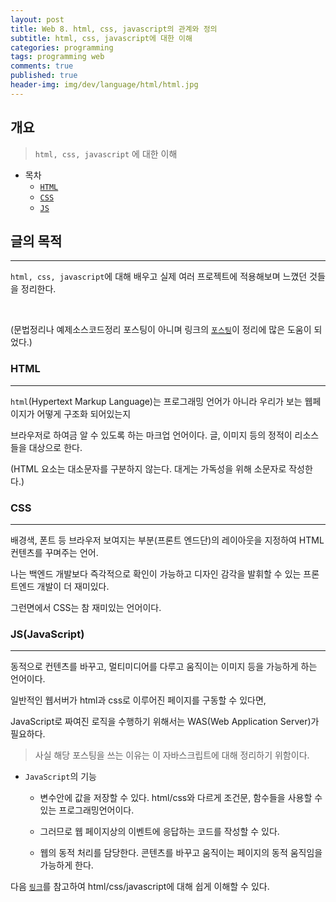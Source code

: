 ```yaml
---
layout: post
title: Web 8. html, css, javascript의 관계와 정의
subtitle: html, css, javascript에 대한 이해
categories: programming
tags: programming web
comments: true
published: true
header-img: img/dev/language/html/html.jpg
---
```


## 개요
> `html, css, javascript` 에 대한 이해
  
- 목차
	- [`HTML`](#HTML)
	- [`CSS`](#CSS)
	- [`JS`](#JS)
  
## 글의 목적
---
`html, css, javascript`에 대해 배우고 실제 여러 프로젝트에 적용해보며 느꼈던 것들을 정리한다.

<br>

(문법정리나 예제소스코드정리 포스팅이 아니며 링크의 [`포스팅`](https://developer.mozilla.org/ko/docs/Learn/JavaScript/First_steps/What_is_JavaScript)이 정리에 많은 도움이 되었다.)


### HTML
---

`html`(Hypertext Markup Language)는 프로그래밍 언어가 아니라 우리가 보는 웹페이지가 어떻게 구조화 되어있는지

브라우저로 하여금 알 수 있도록 하는 마크업 언어이다. 글, 이미지 등의 정적이 리소스들을 대상으로 한다.

(HTML 요소는 대소문자를 구분하지 않는다. 대게는 가독성을 위해 소문자로 작성한다.)



### CSS
---

배경색, 폰트 등 브라우저 보여지는 부분(프론트 엔드단)의 레이아웃을 지정하여 HTML 컨텐츠를 꾸며주는 언어.

나는 백엔드 개발보다 즉각적으로 확인이 가능하고 디자인 감각을 발휘할 수 있는 프론트엔드 개발이 더 재미있다.

그런면에서 CSS는 참 재미있는 언어이다.


### JS(JavaScript)
---

동적으로 컨텐츠를 바꾸고, 멀티미디어를 다루고 움직이는 이미지 등을 가능하게 하는 언어이다.

일반적인 웹서버가 html과 css로 이루어진 페이지를 구동할 수 있다면,

JavaScript로 짜여진 로직을 수행하기 위해서는 WAS(Web Application Server)가 필요하다.

> 사실 해당 포스팅을 쓰는 이유는 이 자바스크립트에 대해 정리하기 위함이다.

- `JavaScript`의 기능

    - 변수안에 값을 저장할 수 있다. html/css와 다르게 조건문, 함수들을 사용할 수 있는 프로그래밍언어이다.

    - 그러므로 웹 페이지상의 이벤트에 응답하는 코드를 작성할 수 있다.

    - 웹의 동적 처리를 담당한다. 콘텐츠를 바꾸고 움직이는 페이지의 동적 움직임을 가능하게 한다.


다음 [`링크`](https://html-css-js.com/)를 참고하여 html/css/javascript에 대해 쉽게 이해할 수 있다.